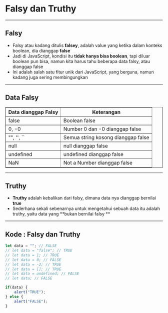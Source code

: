 # Falsy dan Truthy

---

## Falsy

- Falsy atau kadang ditulis **falsey**, adalah value yang ketika dalam konteks boolean, dia dianggap **false**
- Jadi di JavaScript, kondisi itu **tidak hanya bisa boolean**, tapi diluar boolean pun bisa, namun kita harus tahu beberapa data falsy, atau dianggap false
- Ini adalah salah satu fitur unik dari JavaScript, yang berguna, namun kadang juga sering membingungkan

---

## Data Falsy

<table border="1" width="100%">
    <tr>
        <th>Data dianggap Falsy</th>
        <th>Keterangan</th>
    </tr>
    <tr>
        <td>false</td>
        <td>Boolean false</td>
    </tr>
    <tr>
        <td>0, -0</td>
        <td>Number 0 dan -0 dianggap false</td>
    </tr>
    <tr>
        <td>"", '', ``</td>
        <td>Semua string kosong dianggap false</td>
    </tr>
    <tr>
        <td>null</td>
        <td>null dianggap false</td>
    </tr>
    <tr>
        <td>undefined</td>
        <td>undefined dianggap false</td>
    </tr>
    <tr>
        <td>NaN</td>
        <td>Not a Number dianggap false</td>
    </tr>
</table>

---

## Truthy

- **Truthy** adalah kebalikan dari falsy, dimana data nya dianggap bernilai **true**
- Sederhana sekali sebenarnya untuk mengetahui sebuah data itu adalah truthy, yaitu data yang **bukan bernilai falsy **

---

## Kode : Falsy dan Truthy

```js
let data = ""; // FALSE
// let data = "false"; // TRUE
// let data = 1; // TRUE
// let data = 0; // FALSE
// let data = -2; // TRUE
// let data = []; // TRUE
// let data = undefined; // FALSE
// let data; // FALSE

if(data) {
    alert("TRUE");
} else {
    alert("FALSE");
}
```